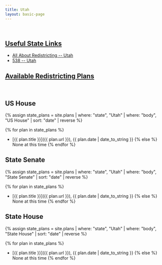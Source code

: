 ```yaml
---
title: Utah
layout: basic-page
---
```


<br>

<u>Useful State Links</u>
---

- [All About Redistricting -- Utah](https://redistricting.lls.edu/state/utah/?cycle=2020&level=Congress&startdate=)
- [538 -- Utah](https://projects.fivethirtyeight.com/redistricting-2022-maps/utah/)

<u>Available Redistricting Plans</u>
---

<br>

US House
---
{% assign state_plans = site.plans | where: "state", "Utah" | where: "body", "US House" | sort: "date" | reverse %}

{% for plan in state_plans %}
- [{{ plan.title }}]({{ plan.url }}), {{ plan.date | date_to_string }}
{% else %}
None at this time
{% endfor %}

State Senate
---
{% assign state_plans = site.plans | where: "state", "Utah" | where: "body", "State Senate" | sort: "date" | reverse %}

{% for plan in state_plans %}
- [{{ plan.title }}]({{ plan.url }}), {{ plan.date | date_to_string }}
{% else %}
None at this time
{% endfor %}


State House
---
{% assign state_plans = site.plans | where: "state", "Utah" | where: "body", "State House" | sort: "date" | reverse %}

{% for plan in state_plans %}
- [{{ plan.title }}]({{ plan.url }}), {{ plan.date | date_to_string }}
{% else %}
None at this time
{% endfor %}
